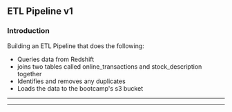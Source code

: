 ## ETL Pipeline v1

### Introduction
Building an ETL Pipeline that does the following:

- Queries data from Redshift
- joins two tables called online_transactions and stock_description together
- Identifies and removes any duplicates
- Loads the data to the bootcamp's s3 bucket

---
---